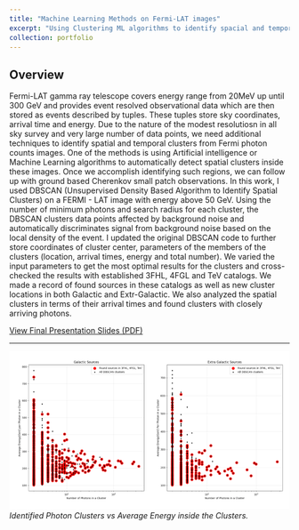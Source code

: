 ```yaml
---
title: "Machine Learning Methods on Fermi-LAT images"
excerpt: "Using Clustering ML algorithms to identify spacial and temporal clusters in High Energy Sky."
collection: portfolio
---
```


## Overview

Fermi-LAT gamma ray telescope covers energy range from 20MeV up until 300 GeV and provides event resolved observational data which are then stored as events described by tuples. These tuples store sky coordinates, arrival time and energy. Due to the nature of the modest resolutiosn in all sky survey and very large number of data points, we need additional techniques to identify spatial and temporal clusters from Fermi photon counts images. One of the methods is using Artificial intelligence or Machine Learning algorithms to automatically detect spatial clusters inside these images. Once we accomplish identifying such regions, we can follow up with ground based Cherenkov small patch observations. In this work, I used DBSCAN (Unsupervised Density Based Algorithm to Identify Spatial Clusters) on a FERMI - LAT image with energy above 50 GeV. Using the number of minimum photons and search radius for each cluster, the DBSCAN clusters data points affected by background noise and automatically discriminates signal from background noise based on the local density of the event. I updated the original DBSCAN code to further store coordinates of cluster center, parameters of the members of the clusters (location, arrival times, energy and total number). We varied the input parameters to get the most optimal results for the clusters and cross-checked the results with established 3FHL, 4FGL and TeV catalogs. We made a record of found sources in these catalogs as well as new cluster locations in both Galactic and Extr-Galactic. We also analyzed the spatial clusters in terms of their arrival times and found clusters with closely arriving photons.




[View Final Presentation Slides (PDF)](/files/Fermi%Summer%work.pdf)

---


![Final Prediction of Stellar Masses](/files/Fermi.png)  
*Identified Photon Clusters vs Average Energy inside the Clusters.*




